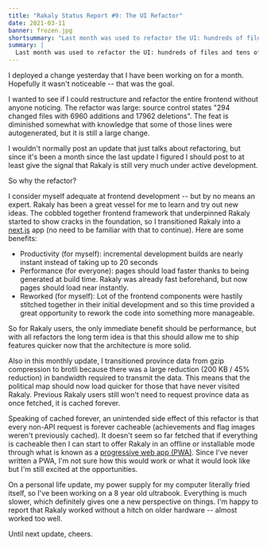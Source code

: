 ```yaml
---
title: "Rakaly Status Report #9: The UI Refactor"
date: 2021-03-11
banner: frozen.jpg
shortsummary: "Last month was used to refactor the UI: hundreds of files and tens of thousands of lines changed for no discernible visual difference"
summary: |
  Last month was used to refactor the UI: hundreds of files and tens of thousands of lines changed for no discernible visual difference. This refactor unlocked performance improvements that should allow Rakaly to load faster. More importantly it gave me time to rework all of Rakaly's logic into a coherent structure that should hopefully allow for faster development. 
---
```


I deployed a change yesterday that I have been working on for a month. Hopefully it wasn't noticeable -- that was the goal.

I wanted to see if I could restructure and refactor the entire frontend without anyone noticing. The refactor was large: source control states "294 changed files with 6960 additions and 17962 deletions". The feat is diminished somewhat with knowledge that some of those lines were autogenerated, but it is still a large change.

I wouldn't normally post an update that just talks about refactoring, but since it's been a month since the last update I figured I should post to at least give the signal that Rakaly is still very much under active development.

So why the refactor?

I consider myself adequate at frontend development -- but by no means an expert. Rakaly has been a great vessel for me to learn and try out new ideas. The cobbled together frontend framework that underpinned Rakaly started to show cracks in the foundation, so I transitioned Rakaly into a [next.js](https://github.com/vercel/next.js/) app (no need to be familiar with that to continue). Here are some benefits:

- Productivity (for myself): incremental development builds are nearly instant instead of taking up to 20 seconds
- Performance (for everyone): pages should load faster thanks to being generated at build time. Rakaly was already fast beforehand, but now pages should load near instantly.
- Reworked (for myself): Lot of the frontend components were hastily stitched together in their initial development and so this time provided a great opportunity to rework the code into something more manageable.

So for Rakaly users, the only immediate benefit should be performance, but with all refactors the long term idea is that this should allow me to ship features quicker now that the architecture is more solid.

Also in this monthly update, I transitioned province data from gzip compression to brotli because there was a large reduction (200 KB / 45% reduction) in bandwidth required to transmit the data. This means that the political map should now load quicker for those that have never visited Rakaly. Previous Rakaly users still won't need to request province data as once fetched, it is cached forever.

Speaking of cached forever, an unintended side effect of this refactor is that every non-API request is forever cacheable (achievements and flag images weren't previously cached). It doesn't seem so far fetched that if everything is cacheable then I can start to offer Rakaly in an offline or installable mode through what is known as a [progressive web app (PWA)](https://web.dev/progressive-web-apps/). Since I've never written a PWA, I'm not sure how this would work or what it would look like but I'm still excited at the opportunities. 

On a personal life update, my power supply for my computer literally fried itself, so I've been working on a 8 year old ultrabook. Everything is much slower, which definitely gives one a new perspective on things. I'm happy to report that Rakaly worked without a hitch on older hardware -- almost worked too well.

Until next update, cheers.